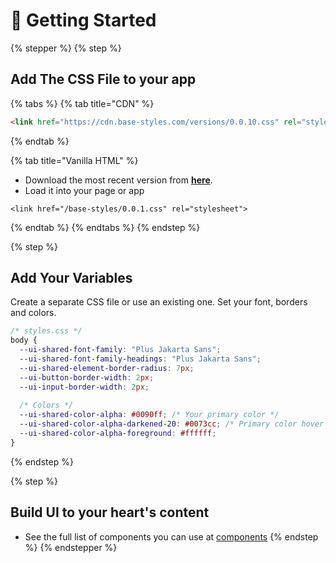 # 🏁 Getting Started

{% stepper %}
{% step %}
## Add The CSS File to your app

{% tabs %}
{% tab title="CDN" %}
```html
<link href="https://cdn.base-styles.com/versions/0.0.10.css" rel="stylesheet">
```
{% endtab %}

{% tab title="Vanilla HTML" %}
* Download the most recent version from [**here**](https://github.com/reallygoodsoftware/base-styles/tree/main/versions).
* Load it into your page or app

```
<link href="/base-styles/0.0.1.css" rel="stylesheet">
```
{% endtab %}
{% endtabs %}
{% endstep %}

{% step %}
## Add Your Variables

Create a separate CSS file or use an existing one. Set your font, borders and colors.&#x20;

```css
/* styles.css */
body {
  --ui-shared-font-family: "Plus Jakarta Sans";
  --ui-shared-font-family-headings: "Plus Jakarta Sans";
  --ui-shared-element-border-radius: 7px;
  --ui-button-border-width: 2px;
  --ui-input-border-width: 2px;
    
  /* Colors */
  --ui-shared-color-alpha: #0090ff; /* Your primary color */
  --ui-shared-color-alpha-darkened-20: #0073cc; /* Primary color hover */
  --ui-shared-color-alpha-foreground: #ffffff; 
}
```
{% endstep %}

{% step %}
## Build UI to your heart's content

* See the full list of components you can use at [components](../components/ "mention")
{% endstep %}
{% endstepper %}

